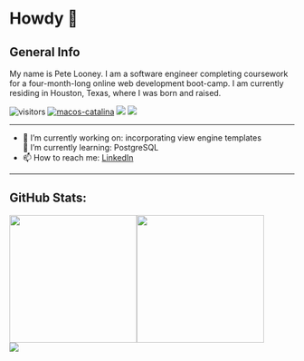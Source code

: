 <h1>Howdy 👋</h1>

<h2>General Info</h2>
<p>
My name is Pete Looney. I am a software engineer completing coursework for a four-month-long online web development boot-camp. I am currently residing in Houston, Texas, where I was born and raised.
</p>


![visitors](https://visitor-badge.glitch.me/badge?page_id=plooney81.plooney81)
[![macos-catalina](https://img.shields.io/badge/macos-catalina-brightgreen.svg)](https://www.apple.com/macos/catalina-preview)
![](https://img.shields.io/badge/Code-Python-informational?style=flat&logo=python&logoColor=white&color=2bbc8a)
![](https://img.shields.io/badge/Code-JavaScript-informational?style=flat&logo=javascript&logoColor=white&color=2bbc8a)
<hr>

<div>
    <ul>
        <li>🔭  I’m currently working on: incorporating view engine templates</li>
        <li style="display: flex; align-items: center">🌱 I’m currently learning: PostgreSQL</li>
        <li> 📫 How to reach me: <a href="https://www.linkedin.com/in/peter-looney-27b732166/">LinkedIn</a></li>
    </ul>
</div>

<hr>
<h2>GitHub Stats:</h2>
<div style="display: flex;">
    <img src="https://github-readme-stats.vercel.app/api/top-langs/?username=plooney81" style="height: 225px; width: auto;">
    <img src="https://github-readme-stats.vercel.app/api?username=plooney81" style="height: 225px; width: auto;">
</div>
<img src="https://wakatime.com/share/@60ac0dc4-bafe-4e66-bbb8-497c3ceddc1c/75958358-002f-4f62-b179-42fdbb4e1e9b.svg"></img>
<!--
<img src="https://wakatime.com/badge/github/plooney81/node-101.svg">
<div>
    <img src="https://wakatime.com/share/@60ac0dc4-bafe-4e66-bbb8-497c3ceddc1c/267b8182-b862-4c97-9dfe-d888e9e6e70f.svg">
</div>
-->
